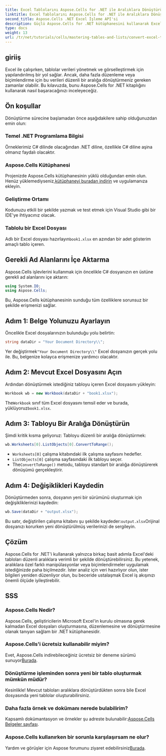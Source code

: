 ```yaml
---
title: Excel Tablolarını Aspose.Cells for .NET ile Aralıklara Dönüştürün
linktitle: Excel Tablolarını Aspose.Cells for .NET ile Aralıklara Dönüştürün
second_title: Aspose.Cells .NET Excel İşleme API'si
description: Güçlü Aspose.Cells for .NET kütüphanesini kullanarak Excel'deki tabloları düzenli aralıklara sorunsuz bir şekilde nasıl dönüştüreceğinizi keşfedin. Bu adım adım kılavuz, ortamınızı kurmaktan dönüştürmeyi yürütmeye kadar her şeyi kapsar.
type: docs
weight: 13
url: /tr/net/tutorials/cells/mastering-tables-and-lists/convert-excel-tables-to-range/
---
```

## giriiş

Excel ile çalışırken, tablolar verileri yönetmek ve görselleştirmek için yapılandırılmış bir yol sağlar. Ancak, daha fazla düzenleme veya biçimlendirme için bu verileri düzenli bir aralığa dönüştürmeniz gereken zamanlar olabilir. Bu kılavuzda, bunu Aspose.Cells for .NET kitaplığını kullanarak nasıl başaracağınızı inceleyeceğiz.

## Ön koşullar
Dönüştürme sürecine başlamadan önce aşağıdakilere sahip olduğunuzdan emin olun:

### Temel .NET Programlama Bilgisi
Örneklerimiz C# dilinde olacağından .NET diline, özellikle C# diline aşina olmanız faydalı olacaktır.

### Aspose.Cells Kütüphanesi
 Projenizde Aspose.Cells kütüphanesinin yüklü olduğundan emin olun. Henüz yüklemediyseniz,[kütüphaneyi buradan indirin](https://releases.aspose.com/cells/net/) ve uygulamanıza ekleyin.

### Geliştirme Ortamı
Kodunuzu etkili bir şekilde yazmak ve test etmek için Visual Studio gibi bir IDE'ye ihtiyacınız olacak.

### Tablolu bir Excel Dosyası
 Adlı bir Excel dosyası hazırlayın`book1.xlsx` en azından bir adet gösterim amaçlı tablo içeren.

## Gerekli Ad Alanlarını İçe Aktarma
Aspose.Cells işlevlerini kullanmak için öncelikle C# dosyanızın en üstüne gerekli ad alanlarını içe aktarın:

```csharp
using System.IO;
using Aspose.Cells;
```

Bu, Aspose.Cells kütüphanesinin sunduğu tüm özelliklere sorunsuz bir şekilde erişmenizi sağlar.

## Adım 1: Belge Yolunuzu Ayarlayın
Öncelikle Excel dosyalarınızın bulunduğu yolu belirtin:

```csharp
string dataDir = "Your Document Directory\\";
```
 Yer değiştirmek`"Your Document Directory\\"` Excel dosyanızın gerçek yolu ile. Bu, belgenize kolayca erişmenize yardımcı olacaktır.

## Adım 2: Mevcut Excel Dosyasını Açın
Ardından dönüştürmek istediğiniz tabloyu içeren Excel dosyasını yükleyin:

```csharp
Workbook wb = new Workbook(dataDir + "book1.xlsx");
```
 The`Workbook` sınıf tüm Excel dosyasını temsil eder ve burada, yüklüyoruz`book1.xlsx`.

## Adım 3: Tabloyu Bir Aralığa Dönüştürün
Şimdi kritik kısma geliyoruz: Tabloyu düzenli bir aralığa dönüştürmek:

```csharp
wb.Worksheets[0].ListObjects[0].ConvertToRange();
```

- `Worksheets[0]` çalışma kitabındaki ilk çalışma sayfasını hedefler.
- `ListObjects[0]` çalışma sayfasındaki ilk tabloyu seçer.
-  The`ConvertToRange()` metodu, tabloyu standart bir aralığa dönüştürerek dönüşümü gerçekleştirir.

## Adım 4: Değişiklikleri Kaydedin
Dönüştürmeden sonra, dosyanın yeni bir sürümünü oluşturmak için değişikliklerinizi kaydedin:

```csharp
wb.Save(dataDir + "output.xlsx");
```
 Bu satır, değiştirilen çalışma kitabını şu şekilde kaydeder:`output.xlsx`Orijinal dosyanızı korurken yeni dönüştürülmüş verilerinizi de sergileyin.

## Çözüm
Aspose.Cells for .NET'i kullanarak yalnızca birkaç basit adımla Excel'deki tabloları düzenli aralıklara verimli bir şekilde dönüştürebilirsiniz. Bu yetenek, aralıklara özel farklı manipülasyonlar veya biçimlendirmeler uygulamak istediğinizde paha biçilmezdir. İster analiz için veri hazırlıyor olun, ister bilgileri yeniden düzenliyor olun, bu beceride ustalaşmak Excel iş akışınızı önemli ölçüde iyileştirebilir.

## SSS

### Aspose.Cells Nedir?
Aspose.Cells, geliştiricilerin Microsoft Excel'in kurulu olmasına gerek kalmadan Excel dosyaları oluşturmasına, düzenlemesine ve dönüştürmesine olanak tanıyan sağlam bir .NET kütüphanesidir.

### Aspose.Cells'i ücretsiz kullanabilir miyim?
Evet, Aspose.Cells indirebileceğiniz ücretsiz bir deneme sürümü sunuyor[Burada](https://releases.aspose.com/cells/net/).

### Dönüştürme işleminden sonra yeni bir tablo oluşturmak mümkün müdür?
Kesinlikle! Mevcut tabloları aralıklara dönüştürdükten sonra bile Excel dosyasında yeni tablolar oluşturabilirsiniz.

### Daha fazla örnek ve dokümanı nerede bulabilirim?
 Kapsamlı dokümantasyon ve örnekler şu adreste bulunabilir:[Aspose.Cells Belgeler sayfası](https://reference.aspose.com/cells/net/).

### Aspose.Cells kullanırken bir sorunla karşılaşırsam ne olur?
 Yardım ve görüşler için Aspose forumunu ziyaret edebilirsiniz[Burada](https://forum.aspose.com/c/cells/9).
